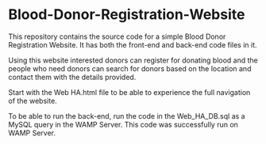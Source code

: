 # Blood-Donor-Registration-Website
This repository contains the source code for a simple Blood Donor Registration Website. It has both the front-end and back-end code files in it.

Using this website interested donors can register for donating blood and the people who need donors can search for donors based on the location and contact them with the details provided.

Start with the Web HA.html file to be able to experience the full navigation of the website.

To be able to run the back-end, run the code in the Web_HA_DB.sql as a MySQL query in the WAMP Server. This code was successfully run on WAMP Server.
